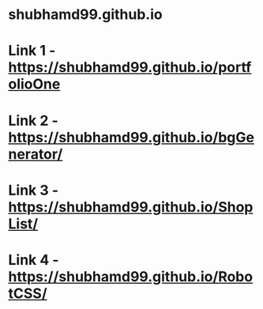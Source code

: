 # shubhamd99.github.io
# Link 1 - https://shubhamd99.github.io/portfolioOne
# Link 2 - https://shubhamd99.github.io/bgGenerator/
# Link 3 - https://shubhamd99.github.io/ShopList/
# Link 4 - https://shubhamd99.github.io/RobotCSS/
